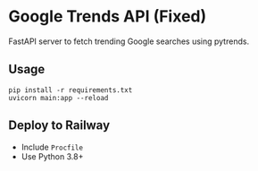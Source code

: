 # Google Trends API (Fixed)

FastAPI server to fetch trending Google searches using pytrends.

## Usage

```
pip install -r requirements.txt
uvicorn main:app --reload
```

## Deploy to Railway

- Include `Procfile`
- Use Python 3.8+
